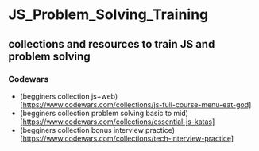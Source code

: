 # JS_Problem_Solving_Training
## collections and resources to train JS and problem solving

### Codewars

- (begginers collection js+web)[https://www.codewars.com/collections/js-full-course-menu-eat-god]
- (begginers collection problem solving basic to mid)[https://www.codewars.com/collections/essential-js-katas]
- (begginers collection bonus interview practice)[https://www.codewars.com/collections/tech-interview-practice]
